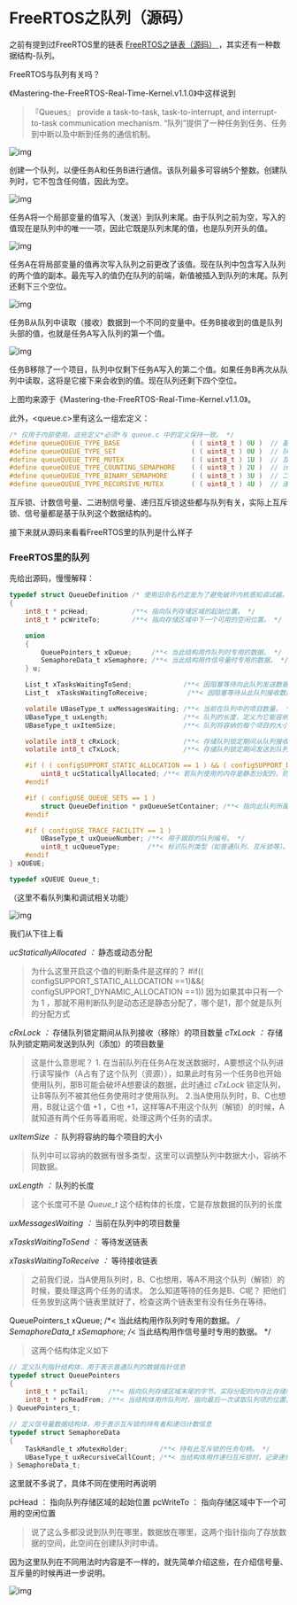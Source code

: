 # FreeRTOS之队列（源码）

之前有提到过FreeRTOS里的链表 [FreeRTOS之链表（源码） ](./FreeRTOS之链表（源码）.md) ，其实还有一种数据结构-队列。

FreeRTOS与队列有关吗？

《Mastering-the-FreeRTOS-Real-Time-Kernel.v1.1.0》中这样说到

> 『Queues』 provide a task-to-task, task-to-interrupt, and interrupt-to-task communication mechanism. “队列”提供了一种任务到任务、任务到中断以及中断到任务的通信机制。

![img](https://picx.zhimg.com/80/v2-2d27dff56a5bb1a187ccf043809b4272_1440w.png?source=ccfced1a)





创建一个队列，以便任务A和任务B进行通信。该队列最多可容纳5个整数。创建队列时，它不包含任何值，因此为空。

![img](https://picx.zhimg.com/80/v2-d0c769d60327a1c05a581c5d9d97557d_1440w.png?source=ccfced1a)





任务A将一个局部变量的值写入（发送）到队列末尾。由于队列之前为空，写入的值现在是队列中的唯一一项，因此它既是队列末尾的值，也是队列开头的值。

![img](https://picx.zhimg.com/80/v2-8a2b00d5381addde8f838441a5c8d45e_1440w.png?source=ccfced1a)





任务A在将局部变量的值再次写入队列之前更改了该值。现在队列中包含写入队列的两个值的副本。最先写入的值仍在队列的前端，新值被插入到队列的末尾。队列还剩下三个空位。

![img](https://picx.zhimg.com/80/v2-6a69119b41c6292355de24d710895f8d_1440w.png?source=ccfced1a)





任务B从队列中读取（接收）数据到一个不同的变量中。任务B接收到的值是队列头部的值，也就是任务A写入队列的第一个值。

![img](https://pic1.zhimg.com/80/v2-23c4ec96a1d723b876f990a60ef07c2c_1440w.png?source=ccfced1a)





任务B移除了一个项目，队列中仅剩下任务A写入的第二个值。如果任务B再次从队列中读取，这将是它接下来会收到的值。现在队列还剩下四个空位。

上图均来源于《Mastering-the-FreeRTOS-Real-Time-Kernel.v1.1.0》。

此外，<queue.c>里有这么一组宏定义：

```c
/* 仅用于内部使用。这些定义*必须*与 queue.c 中的定义保持一致。 */
#define queueQUEUE_TYPE_BASE                  ( ( uint8_t ) 0U )  // 基础队列类型（普通数据队列）
#define queueQUEUE_TYPE_SET                   ( ( uint8_t ) 0U )  // 队列集类型（与基础队列共享类型值，通过其他成员区分）
#define queueQUEUE_TYPE_MUTEX                 ( ( uint8_t ) 1U )  // 互斥锁类型
#define queueQUEUE_TYPE_COUNTING_SEMAPHORE    ( ( uint8_t ) 2U )  // 计数信号量类型
#define queueQUEUE_TYPE_BINARY_SEMAPHORE      ( ( uint8_t ) 3U )  // 二进制信号量类型
#define queueQUEUE_TYPE_RECURSIVE_MUTEX       ( ( uint8_t ) 4U )  // 递归互斥锁类型
```

互斥锁、计数信号量、二进制信号量、递归互斥锁这些都与队列有关，实际上互斥锁、信号量都是基于队列这个数据结构的。

接下来就从源码来看看FreeRTOS里的队列是什么样子

### FreeRTOS里的队列

先给出源码，慢慢解释：

```c
typedef struct QueueDefinition /* 使用旧命名约定是为了避免破坏内核感知调试器。 */
{
    int8_t * pcHead;           /**< 指向队列存储区域的起始位置。 */
    int8_t * pcWriteTo;        /**< 指向存储区域中下一个可用的空闲位置。 */

    union
    {
        QueuePointers_t xQueue;     /**< 当此结构用作队列时专用的数据。 */
        SemaphoreData_t xSemaphore; /**< 当此结构用作信号量时专用的数据。 */
    } u;

    List_t xTasksWaitingToSend;             /**< 因阻塞等待向此队列发送数据而被阻塞的任务列表。按优先级顺序存储。 */
    List_t  xTasksWaitingToReceive;          /**< 因阻塞等待从此队列接收数据而被阻塞的任务列表。按优先级顺序存储。 */

    volatile UBaseType_t uxMessagesWaiting; /**< 当前在队列中的项目数量。 */
    UBaseType_t uxLength;                   /**< 队列的长度，定义为它能容纳的项目数量，而非字节数。 */
    UBaseType_t uxItemSize;                 /**< 队列将容纳的每个项目的大小。 */

    volatile int8_t cRxLock;                /**< 存储队列锁定期间从队列接收（移除）的项目数量。队列未锁定时设置为queueUNLOCKED。 */
    volatile int8_t cTxLock;                /**< 存储队列锁定期间发送到队列（添加）的项目数量。队列未锁定时设置为queueUNLOCKED。 */

    #if ( ( configSUPPORT_STATIC_ALLOCATION == 1 ) && ( configSUPPORT_DYNAMIC_ALLOCATION == 1 ) )
        uint8_t ucStaticallyAllocated; /**< 若队列使用的内存是静态分配的，则设置为pdTRUE，以确保不会尝试释放该内存。 */
    #endif

    #if ( configUSE_QUEUE_SETS == 1 )
        struct QueueDefinition * pxQueueSetContainer; /**< 指向此队列所属的队列集（如果有的话）。 */
    #endif

    #if ( configUSE_TRACE_FACILITY == 1 )
        UBaseType_t uxQueueNumber; /**< 用于跟踪的队列编号。 */
        uint8_t ucQueueType;       /**< 标识队列类型（如普通队列、互斥锁等）。 */
    #endif
} xQUEUE;

typedef xQUEUE Queue_t;
```

（这里不看队列集和调试相关功能）

![img](https://picx.zhimg.com/80/v2-e0bfeb40fcaa0ddcc1824723b710fe8f_1440w.png?source=ccfced1a)

我们从下往上看

*ucStaticallyAllocated ：* 静态或动态分配 

> 为什么这里开启这个值的判断条件是这样的？ #if(( configSUPPORT_STATIC_ALLOCATION ==1)&&( configSUPPORT_DYNAMIC_ALLOCATION ==1)) 因为如果其中只有一个为 1 ，那就不用判断队列是动态还是静态分配了，哪个是1，那个就是队列的分配方式

*cRxLock ：* 存储队列锁定期间从队列接收（移除）的项目数量 *cTxLock ：*  存储队列锁定期间发送到队列（添加）的项目数量

> 这是什么意思呢？ 1. 在当前队列在任务A在发送数据时，A要想这个队列进行读写操作（A占有了这个队列（资源）），如果此时有另一个任务B也开始使用队列，那B可能会破坏A想要读的数据，此时通过 *cTxLock* 锁定队列，让B等队列不被其他任务使用时才使用队列。 2.当A使用队列时，B、C也想用，B就让这个值 +1 ，C也 +1，这样等A不用这个队列（解锁）的时候，A就知道有两个任务等着用呢，处理这两个任务的请求。

*uxItemSize ：* 队列将容纳的每个项目的大小

> 队列中可以容纳的数据有很多类型，这里可以调整队列中数据大小，容纳不同数据。

*uxLength ：* 队列的长度

> 这个长度可不是 *Queue_t* 这个结构体的长度，它是存放数据的队列的长度

*uxMessagesWaiting ：* 当前在队列中的项目数量

*xTasksWaitingToSend ：* 等待发送链表

*xTasksWaitingToReceive ：* 等待接收链表

> 之前我们说，当A使用队列时，B、C也想用，等A不用这个队列（解锁）的时候，要处理这两个任务的请求。 怎么知道等待的任务是B、C呢？ 把他们任务放到这两个链表里就好了，检查这两个链表里有没有任务在等待。

QueuePointers_t xQueue;                      /*< 当此结构用作队列时专用的数据。 */          
SemaphoreData_t xSemaphore;            /*< 当此结构用作信号量时专用的数据。 */

> 这两个结构体定义如下

```c
// 定义队列指针结构体，用于表示普通队列的数据指针信息
typedef struct QueuePointers
{
    int8_t * pcTail;     /**< 指向队列存储区域末尾的字节。实际分配的内存比存储队列项所需的多一个字节，此指针用作结束标记。 */
    int8_t * pcReadFrom; /**< 当结构体用作队列时，指向最后一次读取队列项的位置。 */
} QueuePointers_t;

// 定义信号量数据结构体，用于表示互斥锁的持有者和递归计数信息
typedef struct SemaphoreData
{
    TaskHandle_t xMutexHolder;        /**< 持有此互斥锁的任务句柄。 */
    UBaseType_t uxRecursiveCallCount; /**< 当结构体用作递归互斥锁时，记录递归「获取」互斥锁的次数。 */
} SemaphoreData_t;
```

这里就不多说了，具体不同在使用时再说明

pcHead ：  指向队列存储区域的起始位置 pcWriteTo ：  指向存储区域中下一个可用的空闲位置

> 说了这么多都没说到队列在哪里，数据放在哪里，这两个指针指向了存放数据的空间，此空间在创建队列时申请。

因为这里队列在不同用法时内容是不一样的，就先简单介绍这些，在介绍信号量、互斥量的时候再进一步说明。

![img](https://pic1.zhimg.com/80/v2-3083c2e1bba2182b879d1ff88a719146_1440w.png?source=ccfced1a)





